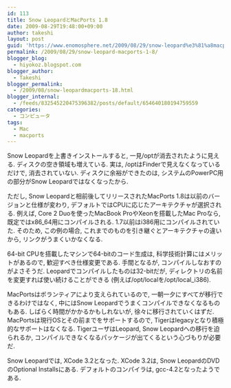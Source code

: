 ```yaml
---
id: 113
title: Snow LeopardとMacPorts 1.8
date: 2009-08-29T19:48:00+09:00
author: takeshi
layout: post
guid: 'https://www.enomosphere.net/2009/08/29/snow-leopard%e3%81%a8macports-1-8/'
permalink: /2009/08/29/snow-leopard-macports-1-8/
blogger_blog:
  - hiyokoz.blogspot.com
blogger_author:
  - Takeshi
blogger_permalink:
  - /2009/08/snow-leopardmacports-18.html
blogger_internal:
  - /feeds/832545220475396382/posts/default/654640180194759559
categories:
  - コンピュータ
tags:
  - Mac
  - macports
---
```

Snow Leopardを上書きインストールすると, 一見/optが消去されたように見える. ディスクの空き領域も増えている. 実は, /optはFinderで見えなくなっているだけで, 消去されていない. ディスクに余裕ができたのは, システムのPowerPC用の部分がSnow Leopardではなくなったから.

ただし, Snow Leopardと相前後してリリースされたMacPorts 1.8は以前のバージョンと仕様が変わり, デフォルトではCPUに応じたアーキテクチャが選択される. 例えば, Core 2 Duoを使ったMacBook ProやXeonを搭載したMac Proなら, 既定ではx86_64用にコンパイルされる. 1.7以前はi386用にコンパイルされていた. そのため, この例の場合, これまでのものを引き継ぐとアーキテクチャの違いから, リンクがうまくいかなくなる.

64-bit CPUを搭載したマシンで64-bitのコード生成は, 科学技術計算にはメリットがあるので, 歓迎すべき仕様変更である. 手間となるが, コンパイルしなおすのがよさそうだ. Leopardでコンパイルしたものは32-bitだが, ディレクトリの名前を変更すれば使い続けることができる (例えば/opt/localを/opt/local_i386).

MacPortsはボランティアにより支えられているので, 一朝一夕にすべてが移行できるわけではなく, 中にはSnow Leopardでうまくコンパイルできなくなるものもある. しばらく時間がかかるかもしれないが, 徐々に移行されていくはずだ. MacPortsは現行OSとその前までをサボートするので, Tigerはlegacyとなり積極的なサポートはなくなる. TigerユーザはLeopard, Snow Leopardへの移行を迫られるか, コンパイルできなくなるパッケージが出てくるという心づもりが必要だ.

Snow Leopardでは, XCode 3.2となった. XCode 3.2は, Snow LeopardのDVDのOptional Installsにある. デフォルトのコンパイラは, gcc-4.2となったようである.
